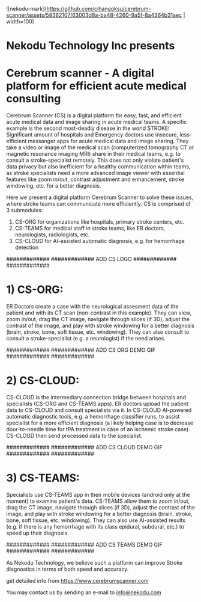 ![nekodu-mark](https://github.com/cihangoksu/cerebrum-scanner/assets/58362107/63003d8a-ba48-4260-9a5f-8a4364b31aec | width=100)
# Nekodu Technology Inc presents
# Cerebrum scanner - A digital platform for efficient acute medical consulting
Cerebrum Scanner (CS) is a digital platform for easy, fast, and efficient acute medical data and image sharing in acute medical teams. A specific example is the second most-deadly disease in the world STROKE! Significant amount of hospitals and Emergency doctors use insecure, less-efficient messanger apps for acute medical data and image sharing. They take a video or image of the medical scan (computerized tomography CT or magnetic resonance imaging MRI) share in their medical teams, e.g. to consult a stroke-specialist remotely. This does not only violate patient's data privacy but also inefficient for a healthy communication within teams, as stroke specialists need a more advanced image viewer with essential features like zoom in/out, contrast adjustment and enhancement, stroke windowing, etc. for a better diagnosis.

Here we present a digital platform Cerebrum Scanner to solve these issues, where stroke teams can communicate more efficiently. 
CS is comprised of 3 submodules:

1) CS-ORG for organizations like hospitals, primary stroke centers, etc.
2) CS-TEAMS for medical staff in stroke teams, like ER doctors, neurologists, radiologists, etc.
3) CS-CLOUD for AI-assisted automatic diagnosis, e.g. for hemorrhage detection


#############
############# ADD CS LOGO #############
#############





# 1) CS-ORG:
ER Doctors create a case with the neurological assesment data of the patient and with its CT scan (non-contrast in this example). They can view, zoom in/out, drag the CT image, navigate through slices (if 3D), adjust the contrast of the image, and play with stroke windowing for a better diagnosis (brain, stroke, bone, soft tissue, etc. windowing). They can also consult to consult a stroke-specialist (e.g. a neurologist) if the need arises.

#############
############# ADD CS ORG DEMO GIF #############
#############





# 2) CS-CLOUD:
CS-CLOUD is the intermediary connection bridge between hospitals and specialists (CS-ORG and CS-TEAMS apps). ER doctors upload the patient data to CS-CLOUD and consult specialists via it. In CS-CLOUD AI-powered automatic diagnostic tools, e.g. a hemorrhage classifier runs, to assist specialist for a more efficient diagnosis (a likely helping case is to decrease door-to-needle time for tPA treatment in case of an ischemic stroke case). CS-CLOUD then send processed data to the specialist.

#############
############# ADD CS CLOUD DEMO GIF #############
#############



# 3) CS-TEAMS:
Specialists use CS-TEAMS app in their mobile devices (android only at the moment) to examine patient's data. CS-TEAMS allow them to zoom in/out, drag the CT image, navigate through slices (if 3D), adjust the contrast of the image, and play with stroke windowing for a better diagnosis (brain, stroke, bone, soft tissue, etc. windowing). They can also use AI-assisted results (e.g. if there is any hemorrhage with its class epidural, subdural, etc.) to speed up their diagnosis.

#############
############# ADD CS TEAMS DEMO GIF #############
#############

As Nekodu Technology, we believe such a platform can improve Stroke diagnostics in terms of both speed and accuracy.





get detailed info from
https://www.cerebrumscanner.com

You may contact us by sending an e-mail to info@nekodu.com
